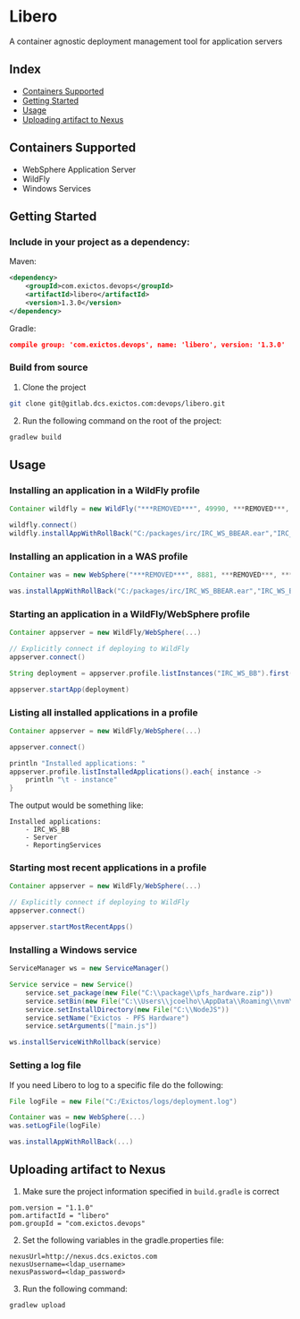 # Libero

A container agnostic deployment management tool for application servers

## Index

 * [Containers Supported](#containers-supported)
 * [Getting Started](#getting-started)
 * [Usage](#usage)
 * [Uploading artifact to Nexus](#uploading-artifact-to-nexus)
 

## Containers Supported
 * WebSphere Application Server
 * WildFly
 * Windows Services

## Getting Started

### Include in your project as a dependency:

Maven:
```xml
<dependency>
    <groupId>com.exictos.devops</groupId>
    <artifactId>libero</artifactId>
    <version>1.3.0</version>
</dependency>
```

Gradle:
```json
compile group: 'com.exictos.devops', name: 'libero', version: '1.3.0'
```

### Build from source
1. Clone the project
```sh
git clone git@gitlab.dcs.exictos.com:devops/libero.git
```

2. Run the following command on the root of the project:
```sh
gradlew build
```

## Usage

### Installing an application in a WildFly profile

```groovy
Container wildfly = new WildFly("***REMOVED***", 49990, ***REMOVED***, ***REMOVED***.toCharArray())

wildfly.connect()
wildfly.installAppWithRollBack("C:/packages/irc/IRC_WS_BBEAR.ear","IRC_WS_BB")
```

### Installing an application in a WAS profile

```groovy
Container was = new WebSphere("***REMOVED***", 8881, ***REMOVED***, ***REMOVED***.toCharArray(), "C:/IBM/WebSphere/AppServer/bin/wsadmin.bat")

was.installAppWithRollBack("C:/packages/irc/IRC_WS_BBEAR.ear","IRC_WS_BB")
```

### Starting an application in a WildFly/WebSphere profile

```groovy
Container appserver = new WildFly/WebSphere(...)

// Explicitly connect if deploying to WildFly
appserver.connect()

String deployment = appserver.profile.listInstances("IRC_WS_BB").first().getName()

appserver.startApp(deployment)
```

### Listing all installed applications in a profile

```groovy
Container appserver = new WildFly/WebSphere(...)

appserver.connect()

println "Installed applications: "
appserver.profile.listInstalledApplications().each{ instance ->
    println "\t - instance"
}

```
The output would be something like:
```console
Installed applications: 
    - IRC_WS_BB
    - Server
    - ReportingServices
```

### Starting most recent applications in a profile

```groovy
Container appserver = new WildFly/WebSphere(...)

// Explicitly connect if deploying to WildFly
appserver.connect()

appserver.startMostRecentApps()

```

### Installing a Windows service

```groovy
ServiceManager ws = new ServiceManager()

Service service = new Service()
    service.set_package(new File("C:\\package\\pfs_hardware.zip"))
    service.setBin(new File("C:\\Users\\jcoelho\\AppData\\Roaming\\nvm\\v6.11.2\\node.exe"))
    service.setInstallDirectory(new File("C:\\NodeJS"))
    service.setName("Exictos - PFS Hardware")
    service.setArguments(["main.js"])

ws.installServiceWithRollback(service)
```

### Setting a log file

If you need Libero to log to a specific file do the following:

```groovy
File logFile = new File("C:/Exictos/logs/deployment.log")

Container was = new WebSphere(...)
was.setLogFile(logFile)

was.installAppWithRollBack(...)
```

## Uploading artifact to Nexus

1. Make sure the project ìnformation specified in ``build.gradle`` is correct
```properties
pom.version = "1.1.0"
pom.artifactId = "libero"
pom.groupId = "com.exictos.devops"
```

2. Set the following variables in the gradle.properties file:
```properties
nexusUrl=http://nexus.dcs.exictos.com
nexusUsername=<ldap_username>
nexusPassword=<ldap_password>
```

3. Run the following command:
```sh
gradlew upload
```
